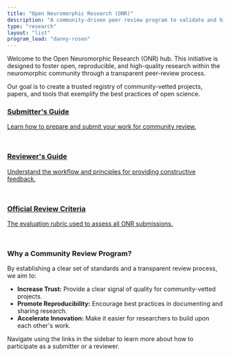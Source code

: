 ```yaml
---
title: "Open Neuromorphic Research (ONR)"
description: "A community-driven peer review program to validate and highlight reproducible, high-impact research in neuromorphic computing. Discover community-approved papers and learn how to submit your work."
type: "research"
layout: "list"
program_lead: "danny-rosen"
---
```


Welcome to the Open Neuromorphic Research (ONR) hub. This initiative is designed to foster open, reproducible, and high-quality research within the neuromorphic community through a transparent peer-review process.

Our goal is to create a trusted registry of community-vetted projects, papers, and tools that exemplify the best practices of open science.

<div class="space-y-4 my-8">
  <a href="./guide/submitter-guide/" class="group no-style block p-6 bg-theme-light dark:bg-darkmode-theme-light rounded-lg shadow-md hover:shadow-xl hover:-translate-y-1 transition-all duration-300">
    <div class="flex justify-between items-center">
      <div>
        <h3 class="text-xl font-semibold text-dark dark:text-darkmode-dark styled-link">Submitter's Guide</h3>
        <p class="text-text dark:text-darkmode-text mt-1">Learn how to prepare and submit your work for community review.</p>
      </div>
      <span class="text-2xl text-primary dark:text-darkmode-primary transition-transform transform group-hover:translate-x-1 ml-4 no-underline">
        <svg class="icon icon-arrow-right" fill="currentColor" aria-hidden="true" role="img" style="display: inline-block; vertical-align: middle; width: 1em; height: 1em;"><use xlink:href="#icon-solid-arrow-right"></use></svg>
      </span>
    </div>
  </a>
  <a href="./guide/reviewer-guide/" class="group no-style block p-6 bg-theme-light dark:bg-darkmode-theme-light rounded-lg shadow-md hover:shadow-xl hover:-translate-y-1 transition-all duration-300">
    <div class="flex justify-between items-center">
      <div>
        <h3 class="text-xl font-semibold text-dark dark:text-darkmode-dark styled-link">Reviewer's Guide</h3>
        <p class="text-text dark:text-darkmode-text mt-1">Understand the workflow and principles for providing constructive feedback.</p>
      </div>
      <span class="text-2xl text-primary dark:text-darkmode-primary transition-transform transform group-hover:translate-x-1 ml-4 no-underline">
        <svg class="icon icon-arrow-right" fill="currentColor" aria-hidden="true" role="img" style="display: inline-block; vertical-align: middle; width: 1em; height: 1em;"><use xlink:href="#icon-solid-arrow-right"></use></svg>
      </span>
    </div>
  </a>
    <a href="./guide/review-criteria/" class="group no-style block p-6 bg-theme-light dark:bg-darkmode-theme-light rounded-lg shadow-md hover:shadow-xl hover:-translate-y-1 transition-all duration-300">
    <div class="flex justify-between items-center">
      <div>
        <h3 class="text-xl font-semibold text-dark dark:text-darkmode-dark styled-link">Official Review Criteria</h3>
        <p class="text-text dark:text-darkmode-text mt-1">The evaluation rubric used to assess all ONR submissions.</p>
      </div>
      <span class="text-2xl text-primary dark:text-darkmode-primary transition-transform transform group-hover:translate-x-1 ml-4 no-underline">
        <svg class="icon icon-arrow-right" fill="currentColor" aria-hidden="true" role="img" style="display: inline-block; vertical-align: middle; width: 1em; height: 1em;"><use xlink:href="#icon-solid-arrow-right"></use></svg>
      </span>
    </div>
  </a>
</div>

<h3>Why a Community Review Program?</h3>

By establishing a clear set of standards and a transparent review process, we aim to:
- <strong>Increase Trust:</strong> Provide a clear signal of quality for community-vetted projects.
- <strong>Promote Reproducibility:</strong> Encourage best practices in documenting and sharing research.
- <strong>Accelerate Innovation:</strong> Make it easier for researchers to build upon each other's work.

Navigate using the links in the sidebar to learn more about how to participate as a submitter or a reviewer.
